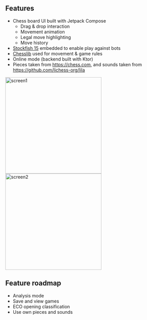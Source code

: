 ## Features

- Chess board UI built with Jetpack Compose
  - Drag & drop interaction
  - Movement animation
  - Legal move highlighting
  - Move history
- [Stockfish 15](https://stockfishchess.org/) embedded to enable play against bots
- [Chesslib](https://github.com/bhlangonijr/chesslib) used for movement & game rules
- Online mode (backend built with Ktor)
- Pieces taken from https://chess.com, and sounds taken from https://github.com/lichess-org/lila

<img width="300" alt="screen1" src="https://user-images.githubusercontent.com/2794581/229290301-0b6f78b9-5a6d-427e-9aae-5272c702e091.png"> <img width="300" alt="screen2" src="https://user-images.githubusercontent.com/2794581/229290311-6fef7645-8bae-43d5-82df-c338226ea7b9.png">

## Feature roadmap

- Analysis mode
- Save and view games
- ECO opening classification
- Use own pieces and sounds
